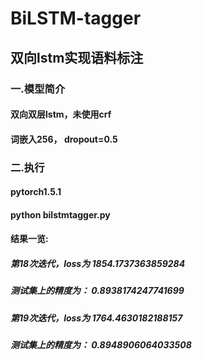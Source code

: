 # BiLSTM-tagger
## 双向lstm实现语料标注
### 一.模型简介
#### 双向双层lstm，未使用crf
#### 词嵌入256， dropout=0.5
### 二.执行
#### pytorch1.5.1
#### python bilstmtagger.py
#### 结果一览:
##### 第18次迭代，loss为 1854.1737363859284
##### 测试集上的精度为： 0.8938174247741699
##### 第19次迭代，loss为 1764.4630182188157
##### 测试集上的精度为： 0.8948906064033508

